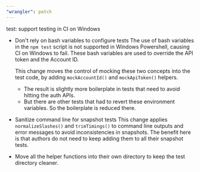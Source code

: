 ```yaml
---
"wrangler": patch
---
```


test: support testing in CI on Windows

- Don't rely on bash variables to configure tests
  The use of bash variables in the `npm test` script is not supported in Windows Powershell, causing CI on Windows to fail.
  These bash variables are used to override the API token and the Account ID.

  This change moves the control of mocking these two concepts into the test code, by adding `mockAccountId()` and `mockApiToken()` helpers.

  - The result is slightly more boilerplate in tests that need to avoid hitting the auth APIs.
  - But there are other tests that had to revert these environment variables. So the boilerplate is reduced there.

- Sanitize command line for snapshot tests
  This change applies `normalizeSlashes()` and `trimTimings()` to command line outputs and error messages to avoid inconsistencies in snapshots.
  The benefit here is that authors do not need to keep adding them to all their snapshot tests.

- Move all the helper functions into their own directory to keep the test directory cleaner.
